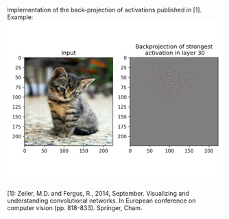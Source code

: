 Implementation of the back-projection of activations published in [1].
Example:
![ExampleOutput](out.png)

[1]: Zeiler, M.D. and Fergus, R., 2014, September. Visualizing and understanding convolutional networks. In European conference on computer vision (pp. 818-833). Springer, Cham.
